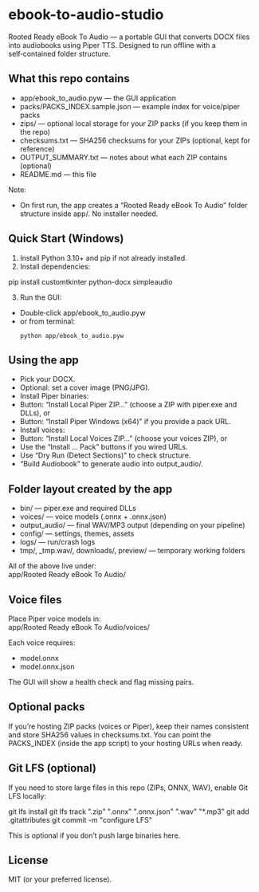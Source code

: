 # ebook-to-audio-studio  
  
Rooted Ready eBook To Audio — a portable GUI that converts DOCX files into audiobooks using Piper TTS. Designed to run offline with a self‑contained folder structure.  
  
## What this repo contains  
  
- app/ebook_to_audio.pyw — the GUI application  
- packs/PACKS_INDEX.sample.json — example index for voice/piper packs  
- zips/ — optional local storage for your ZIP packs (if you keep them in the repo)  
- checksums.txt — SHA256 checksums for your ZIPs (optional, kept for reference)  
- OUTPUT_SUMMARY.txt — notes about what each ZIP contains (optional)  
- README.md — this file  
  
Note:  
- On first run, the app creates a “Rooted Ready eBook To Audio” folder structure inside app/. No installer needed.  
  
## Quick Start (Windows)  
  
1) Install Python 3.10+ and pip if not already installed.  
2) Install dependencies:  

pip install customtkinter python-docx simpleaudio

3) Run the GUI:  
- Double‑click app/ebook_to_audio.pyw  
- or from terminal:  
  ```  
  python app/ebook_to_audio.pyw  
  ```  

## Using the app  

- Pick your DOCX.  
- Optional: set a cover image (PNG/JPG).  
- Install Piper binaries:  
- Button: “Install Local Piper ZIP…” (choose a ZIP with piper.exe and DLLs), or  
- Button: “Install Piper Windows (x64)” if you provide a pack URL.  
- Install voices:  
- Button: “Install Local Voices ZIP…” (choose your voices ZIP), or  
- Use the “Install … Pack” buttons if you wired URLs.  
- Use “Dry Run (Detect Sections)” to check structure.  
- “Build Audiobook” to generate audio into output_audio/.  

## Folder layout created by the app  

- bin/ — piper.exe and required DLLs  
- voices/ — voice models (.onnx + .onnx.json)  
- output_audio/ — final WAV/MP3 output (depending on your pipeline)  
- config/ — settings, themes, assets  
- logs/ — run/crash logs  
- tmp/, _tmp.wav/, downloads/, preview/ — temporary working folders  

All of the above live under:  
app/Rooted Ready eBook To Audio/  

## Voice files  

Place Piper voice models in:  
app/Rooted Ready eBook To Audio/voices/  

Each voice requires:  
- model.onnx  
- model.onnx.json  

The GUI will show a health check and flag missing pairs.  

## Optional packs  

If you’re hosting ZIP packs (voices or Piper), keep their names consistent and store SHA256 values in checksums.txt. You can point the PACKS_INDEX (inside the app script) to your hosting URLs when ready.  

## Git LFS (optional)  

If you need to store large files in this repo (ZIPs, ONNX, WAV), enable Git LFS locally:  

git lfs install
git lfs track ".zip" ".onnx" ".onnx.json" ".wav" "*.mp3"
git add .gitattributes
git commit -m "configure LFS"

This is optional if you don’t push large binaries here.  
  
## License  
  
MIT (or your preferred license).